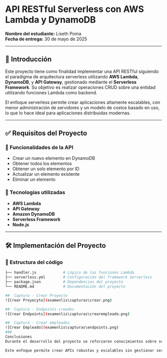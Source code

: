 <!--
title: 'API RESTful Serverless con AWS Lambda y DynamoDB'
description: 'Examen final: desarrollo de una API RESTful completa utilizando tecnologías Serverless en AWS.'
layout: Doc
framework: v4
platform: AWS
language: nodeJS
authorLink: 'https://github.com/Liseth-Poma'
authorName: 'Liseth Poma'

-->

# API RESTful Serverless con AWS Lambda y DynamoDB

**Nombre del estudiante:** Liseth Poma  
**Fecha de entrega:** 30 de mayo de 2025

---

## 📌 Introducción

Este proyecto tiene como finalidad implementar una API RESTful siguiendo el paradigma de arquitectura serverless utilizando **AWS Lambda**, **DynamoDB**, y **API Gateway**, gestionado mediante el **Serverless Framework**. Su objetivo es realizar operaciones CRUD sobre una entidad utilizando funciones Lambda como backend.

El enfoque serverless permite crear aplicaciones altamente escalables, con menor administración de servidores y un modelo de costos basado en uso, lo que lo hace ideal para aplicaciones distribuidas modernas.

---

## ✅ Requisitos del Proyecto

### 🔧 Funcionalidades de la API

- Crear un nuevo elemento en DynamoDB
- Obtener todos los elementos
- Obtener un solo elemento por ID
- Actualizar un elemento existente
- Eliminar un elemento

### 🧰 Tecnologías utilizadas

- **AWS Lambda**
- **API Gateway**
- **Amazon DynamoDB**
- **Serverless Framework**
- **Node.js**

---

## 🛠️ Implementación del Proyecto

### 📁 Estructura del código

```bash
├── handler.js            # Lógica de las funciones Lambda
├── serverless.yml        # Configuración del framework Serverless
├── package.json          # Dependencias del proyecto
└── README.md             # Documentación del proyecto

##  Captura - Crear Proyecto
![Crear Proyecyto](examenlis\capturas\crear.png)

##  Captura - Endpoints creados
![Crear Endpoints](examenlis\capturas\crearempleado.png)

##  Captura - Crear empleados
![Crear Empleado](examenlis\capturas\endpoints.png)
###
Conclusiones
Durante el desarrollo del proyecto se reforzaron conocimientos sobre servicios administrados de AWS, como Lambda y DynamoDB, así como el despliegue automatizado con Serverless Framework. Una de las principales dificultades fue la configuración correcta de los endpoints y los permisos IAM, lo cual se resolvió con documentación y pruebas.

Este enfoque permite crear APIs robustas y escalables sin gestionar servidores, ideal para microservicios y aplicaciones ligeras.